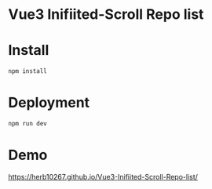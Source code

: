 # Vue3 Inifiited-Scroll Repo list

# Install

```bash
npm install
```

# Deployment

```bash
npm run dev
```

# Demo

https://herb10267.github.io/Vue3-Inifiited-Scroll-Repo-list/
